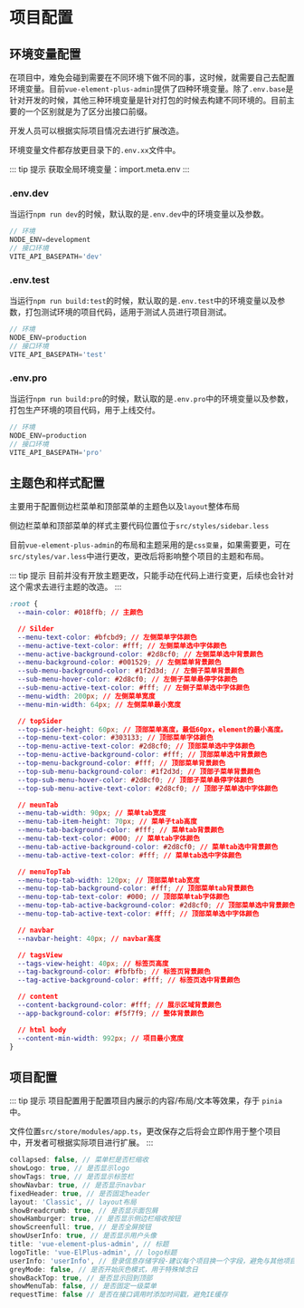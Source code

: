 # 项目配置

## 环境变量配置

在项目中，难免会碰到需要在不同环境下做不同的事，这时候，就需要自己去配置环境变量。目前`vue-element-plus-admin`提供了四种环境变量。除了`.env.base`是针对开发的时候，其他三种环境变量是针对打包的时候去构建不同环境的。目前主要的一个区别就是为了区分出接口前缀。

开发人员可以根据实际项目情况去进行扩展改造。

环境变量文件都存放更目录下的`.env.xx`文件中。

::: tip 提示
获取全局环境变量：import.meta.env
:::

<!-- ### .env.base

当运行`npm run dev`的时候，默认取的是`.env.base`中的环境变量以及参数。

```javascript
// 环境
NODE_ENV=development
// 接口环境
VITE_API_BASEPATH='base'
``` -->

### .env.dev

当运行`npm run dev`的时候，默认取的是`.env.dev`中的环境变量以及参数。

```javascript
// 环境
NODE_ENV=development
// 接口环境
VITE_API_BASEPATH='dev'
```

### .env.test

当运行`npm run build:test`的时候，默认取的是`.env.test`中的环境变量以及参数，打包测试环境的项目代码，适用于测试人员进行项目测试。

```javascript
// 环境
NODE_ENV=production
// 接口环境
VITE_API_BASEPATH='test'
```

### .env.pro

当运行`npm run build:pro`的时候，默认取的是`.env.pro`中的环境变量以及参数，打包生产环境的项目代码，用于上线交付。

```javascript
// 环境
NODE_ENV=production
// 接口环境
VITE_API_BASEPATH='pro'
```

## 主题色和样式配置

主要用于配置侧边栏菜单和顶部菜单的主题色以及`layout`整体布局

侧边栏菜单和顶部菜单的样式主要代码位置位于`src/styles/sidebar.less`

目前`vue-element-plus-admin`的布局和主题采用的是`css变量`，如果需要更，可在`src/styles/var.less`中进行更改，更改后将影响整个项目的主题和布局。

::: tip 提示
目前并没有开放主题更改，只能手动在代码上进行变更，后续也会针对这个需求去进行主题的改造。
:::

```css
:root {
  --main-color: #018ffb; // 主颜色

  // Silder
  --menu-text-color: #bfcbd9; // 左侧菜单字体颜色
  --menu-active-text-color: #fff; // 左侧菜单选中字体颜色
  --menu-active-background-color: #2d8cf0; // 左侧菜单选中背景颜色
  --menu-background-color: #001529; // 左侧菜单背景颜色
  --sub-menu-background-color: #1f2d3d; // 左侧子菜单背景颜色
  --sub-menu-hover-color: #2d8cf0; // 左侧子菜单悬停字体颜色
  --sub-menu-active-text-color: #fff; // 左侧子菜单选中字体颜色
  --menu-width: 200px; // 左侧菜单宽度
  --menu-min-width: 64px; // 左侧菜单最小宽度

  // topSider
  --top-sider-height: 60px; // 顶部菜单高度，最低60px，element的最小高度。
  --top-menu-text-color: #303133; // 顶部菜单字体颜色
  --top-menu-active-text-color: #2d8cf0; // 顶部菜单选中字体颜色
  --top-menu-active-background-color: #fff; // 顶部菜单选中背景颜色
  --top-menu-background-color: #fff; // 顶部菜单背景颜色
  --top-sub-menu-background-color: #1f2d3d; // 顶部子菜单背景颜色
  --top-sub-menu-hover-color: #2d8cf0; // 顶部子菜单悬停字体颜色
  --top-sub-menu-active-text-color: #2d8cf0; // 顶部子菜单选中字体颜色

  // meunTab
  --menu-tab-width: 90px; // 菜单tab宽度
  --menu-tab-item-height: 70px; // 菜单子tab高度
  --menu-tab-background-color: #fff; // 菜单tab背景颜色
  --menu-tab-text-color: #000; // 菜单tab字体颜色
  --menu-tab-active-background-color: #2d8cf0; // 菜单tab选中背景颜色
  --menu-tab-active-text-color: #fff; // 菜单tab选中字体颜色

  // menuTopTab
  --menu-top-tab-width: 120px; // 顶部菜单tab宽度
  --menu-top-tab-background-color: #fff; // 顶部菜单tab背景颜色
  --menu-top-tab-text-color: #000; // 顶部菜单tab字体颜色
  --menu-top-tab-active-background-color: #2d8cf0; // 顶部菜单选中背景颜色
  --menu-top-tab-active-text-color: #fff; // 顶部菜单选中字体颜色

  // navbar
  --navbar-height: 40px; // navbar高度

  // tagsView
  --tags-view-height: 40px; // 标签页高度
  --tag-background-color: #fbfbfb; // 标签页背景颜色
  --tag-active-background-color: #fff; // 标签页选中背景颜色

  // content
  --content-background-color: #fff; // 展示区域背景颜色
  --app-background-color: #f5f7f9; // 整体背景颜色

  // html body
  --content-min-width: 992px; // 项目最小宽度
}
```

## 项目配置

::: tip 提示
项目配置用于配置项目内展示的内容/布局/文本等效果，存于 `pinia` 中。

文件位置`src/store/modules/app.ts`，更改保存之后将会立即作用于整个项目中，开发者可根据实际项目进行扩展。
:::

```javaScript
collapsed: false, // 菜单栏是否栏缩收
showLogo: true, // 是否显示logo
showTags: true, // 是否显示标签栏
showNavbar: true, // 是否显示navbar
fixedHeader: true, // 是否固定header
layout: 'Classic', // layout布局
showBreadcrumb: true, // 是否显示面包屑
showHamburger: true, // 是否显示侧边栏缩收按钮
showScreenfull: true, // 是否全屏按钮
showUserInfo: true, // 是否显示用户头像
title: 'vue-element-plus-admin', // 标题
logoTitle: 'vue-ElPlus-admin', // logo标题
userInfo: 'userInfo', // 登录信息存储字段-建议每个项目换一个字段，避免与其他项目冲突
greyMode: false, // 是否开始灰色模式，用于特殊悼念日
showBackTop: true, // 是否显示回到顶部
showMenuTab: false, // 是否固定一级菜单
requestTime: false // 是否在接口调用时添加时间戳，避免IE缓存
```
